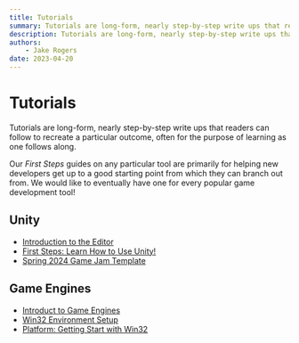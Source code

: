 ```yaml
---
title: Tutorials
summary: Tutorials are long-form, nearly step-by-step write ups that readers can follow to recreate a particular outcome, often for the purpose of learning as one follows along.
description: Tutorials are long-form, nearly step-by-step write ups that readers can follow to recreate a particular outcome, often for the purpose of learning as one follows along.
authors:
    - Jake Rogers
date: 2023-04-20
---
```

# Tutorials

Tutorials are long-form, nearly step-by-step write ups that readers can follow to recreate a particular outcome, often for the purpose of learning as one follows along.

Our *First Steps* guides on any particular tool are primarily for helping new developers get up to a good starting point from which they can branch out from. We would like to eventually have one for every popular game development tool!

## Unity
* [Introduction to the Editor](./unity-tutorials/unity-editor-introduction.md)
* [First Steps: Learn How to Use Unity!](./unity-tutorials/first-step-series/unity-first-step-index.md)
* [Spring 2024 Game Jam Template](./unity-tutorials/sp24-jam-template/sp24-jam-template-index.md)

## Game Engines
* [Introduct to Game Engines](./game-engines/introduction-to-game-engines.md)
* [Win32 Environment Setup](./game-engines/win32-environment-setup.md)
* [Platform: Getting Start with Win32](./game-engines/platform/getting-started-with-win32.md)